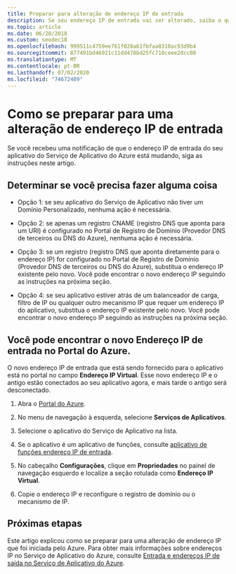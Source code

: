 ```yaml
---
title: Preparar para alteração de endereço IP de entrada
description: Se seu endereço IP de entrada vai ser alterado, saiba o que fazer para que seu aplicativo continue a funcionar após a alteração.
ms.topic: article
ms.date: 06/28/2018
ms.custom: seodec18
ms.openlocfilehash: 999511c4759ee761f028a61fbfaa0310ac93d9b4
ms.sourcegitcommit: 877491bd46921c11dd478bd25fc718ceee2dcc08
ms.translationtype: MT
ms.contentlocale: pt-BR
ms.lasthandoff: 07/02/2020
ms.locfileid: "74672409"
---
```

# <a name="how-to-prepare-for-an-inbound-ip-address-change"></a>Como se preparar para uma alteração de endereço IP de entrada

Se você recebeu uma notificação de que o endereço IP de entrada do seu aplicativo do Serviço de Aplicativo do Azure está mudando, siga as instruções neste artigo.

## <a name="determine-if-you-have-to-do-anything"></a>Determinar se você precisa fazer alguma coisa

* Opção 1: se seu aplicativo do Serviço de Aplicativo não tiver um Domínio Personalizado, nenhuma ação é necessária.

* Opção 2: se apenas um registro CNAME (registro DNS que aponta para um URI) é configurado no Portal de Registro de Domínio (Provedor DNS de terceiros ou DNS do Azure), nenhuma ação é necessária.

* Opção 3: se um registro (registro DNS que aponta diretamente para o endereço IP) for configurado no Portal de Registro de Domínio (Provedor DNS de terceiros ou DNS do Azure), substitua o endereço IP existente pelo novo. Você pode encontrar o novo endereço IP seguindo as instruções na próxima seção.

* Opção 4: se seu aplicativo estiver atrás de um balanceador de carga, filtro de IP ou qualquer outro mecanismo IP que requer um endereço IP do aplicativo, substitua o endereço IP existente pelo novo. Você pode encontrar o novo endereço IP seguindo as instruções na próxima seção.

## <a name="find-the-new-inbound-ip-address-in-the-azure-portal"></a>Você pode encontrar o novo Endereço IP de entrada no Portal do Azure.

O novo endereço IP de entrada que está sendo fornecido para o aplicativo está no portal no campo **Endereço IP Virtual**. Esse novo endereço IP e o antigo estão conectados ao seu aplicativo agora, e mais tarde o antigo será desconectado.

1.  Abra o [Portal do Azure](https://portal.azure.com).

2.  No menu de navegação à esquerda, selecione **Serviços de Aplicativos**.

3.  Selecione o aplicativo do Serviço de Aplicativo na lista.

1.  Se o aplicativo é um aplicativo de funções, consulte [aplicativo de funções endereço IP de entrada](../azure-functions/ip-addresses.md#function-app-inbound-ip-address).

4.  No cabeçalho **Configurações**, clique em **Propriedades** no painel de navegação esquerdo e localize a seção rotulada como **Endereço IP Virtual**.

5. Copie o endereço IP e reconfigure o registro de domínio ou o mecanismo de IP.

## <a name="next-steps"></a>Próximas etapas

Este artigo explicou como se preparar para uma alteração de endereço IP que foi iniciada pelo Azure. Para obter mais informações sobre endereços IP no Serviço de Aplicativo do Azure, consulte [Entrada e endereços IP de saída no Serviço de Aplicativo do Azure](overview-inbound-outbound-ips.md).

